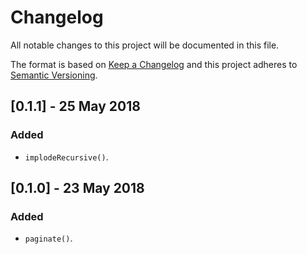 # Changelog
All notable changes to this project will be documented in this file.

The format is based on [Keep a Changelog](http://keepachangelog.com/en/1.0.0/)
and this project adheres to [Semantic Versioning](http://semver.org/spec/v2.0.0.html).

## [0.1.1] - 25 May 2018
### Added
- `implodeRecursive()`.

## [0.1.0] - 23 May 2018
### Added
- `paginate()`.
